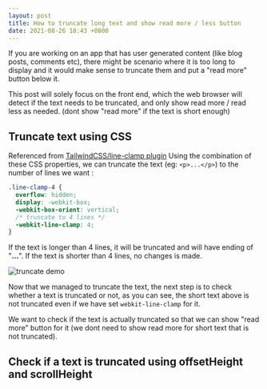 ```yaml
---
layout: post
title: How to truncate long text and show read more / less button
date: 2021-08-26 18:43 +0800
---
```


If you are working on an app that has user generated content (like blog posts, comments etc), there might be scenario where it is too long to display and it would make sense to truncate them and put a "read more" button below it.

This post will solely focus on the front end, which the web browser will detect if the text needs to be truncated, and only show read more / read less as needed. (dont show "read more" if the text is short enough)

## Truncate text using CSS

Referenced from [TailwindCSS/line-clamp plugin](https://github.com/tailwindlabs/tailwindcss-line-clamp)
Using the combination of these CSS properties, we can truncate the text (eg: `<p>...</p>`) to the number of lines we want :
```css
.line-clamp-4 {
  overflow: hidden;
  display: -webkit-box;
  -webkit-box-orient: vertical;
  /* truncate to 4 lines */
  -webkit-line-clamp: 4;
}

```

If the text is longer than 4 lines, it will be truncated and will have ending of "**...**". 
If the text is shorter than 4 lines, no changes is made.

![truncate demo](https://rubyyagi.s3.amazonaws.com/25-how-to-truncate-long-text-and-show-read-more-less-button/truncate_demo.png)

Now that we managed to truncate the text, the next step is to check whether a text is truncated or not, as you can see, the short text above is not truncated even if we have set `webkit-line-clamp` for it. 

We want to check if the text is actually truncated so that we can show "read more" button for it (we dont need to show read more for short text that is not truncated).

## Check if a text is truncated using offsetHeight and scrollHeight

